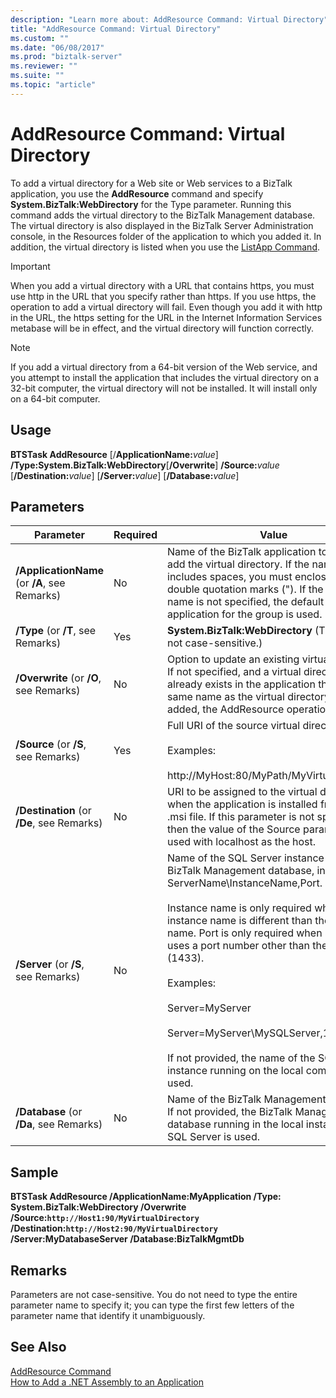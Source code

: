 ```yaml
---
description: "Learn more about: AddResource Command: Virtual Directory"
title: "AddResource Command: Virtual Directory"
ms.custom: ""
ms.date: "06/08/2017"
ms.prod: "biztalk-server"
ms.reviewer: ""
ms.suite: ""
ms.topic: "article"
---
```

# AddResource Command: Virtual Directory
To add a virtual directory for a Web site or Web services to a BizTalk application, you use the **AddResource** command and specify **System.BizTalk:WebDirectory** for the Type parameter. Running this command adds the virtual directory to the BizTalk Management database. The virtual directory is also displayed in the BizTalk Server Administration console, in the Resources folder of the application to which you added it. In addition, the virtual directory is listed when you use the [ListApp Command](../core/listapp-command.md).  
  
> [!IMPORTANT]
>  When you add a virtual directory with a URL that contains https, you must use http in the URL that you specify rather than https. If you use https, the operation to add a virtual directory will fail. Even though you add it with http in the URL, the https setting for the URL in the Internet Information Services metabase will be in effect, and the virtual directory will function correctly.  
  
> [!NOTE]
>  If you add a virtual directory from a 64-bit version of the Web service, and you attempt to install the application that includes the virtual directory on a 32-bit computer, the virtual directory will not be installed. It will  install only on a 64-bit computer.  
  
## Usage  
 **BTSTask AddResource** [/**ApplicationName:**<em>value</em>] **/Type:System.BizTalk:WebDirectory**[**/Overwrite**] **/Source:**<em>value</em> [**/Destination:**<em>value</em>] [**/Server:**<em>value</em>] [**/Database:**<em>value</em>]  
  
## Parameters  
  
|                   Parameter                   | Required |                                                                                                                                                                                                                                                         Value                                                                                                                                                                                                                                                          |
|-----------------------------------------------|----------|------------------------------------------------------------------------------------------------------------------------------------------------------------------------------------------------------------------------------------------------------------------------------------------------------------------------------------------------------------------------------------------------------------------------------------------------------------------------------------------------------------------------|
| **/ApplicationName** (or **/A**, see Remarks) |    No    |                                                                                                                                Name of the BizTalk application to which to add the virtual directory. If the name includes spaces, you must enclose it in double quotation marks ("). If the application name is not specified, the default BizTalk application for the group is used.                                                                                                                                 |
|      **/Type** (or **/T**, see Remarks)       |   Yes    |                                                                                                                                                                                                                          **System.BizTalk:WebDirectory** (This value is not case-sensitive.)                                                                                                                                                                                                                           |
|    **/Overwrite** (or **/O**, see Remarks)    |    No    |                                                                                                                                               Option to update an existing virtual directory. If not specified, and a virtual directory already exists in the application that has the same name as the virtual directory being added, the AddResource operation fails.                                                                                                                                                |
|     **/Source** (or **/S**, see Remarks)      |   Yes    |                                                                                                                                                                                                 Full URI of the source virtual directory.<br /><br /> Examples:<br /><br /> http://MyHost:80/MyPath/MyVirtualDirectory                                                                                                                                                                                                 |
|  **/Destination** (or **/De**, see Remarks)   |    No    |                                                                                                                                                    URI to be assigned to the virtual directory when the application is installed from the .msi file. If this parameter is not specified, then the value of the Source parameter is used with localhost as the host.                                                                                                                                                    |
|     **/Server** (or **/S**, see Remarks)      |    No    | Name of the SQL Server instance hosting the BizTalk Management database, in the form ServerName\InstanceName,Port.<br /><br /> Instance name is only required when the instance name is different than the server name. Port is only required when SQL Server uses a port number other than the default (1433).<br /><br /> Examples:<br /><br /> Server=MyServer<br /><br /> Server=MyServer\MySQLServer,1533<br /><br /> If not provided, the name of the SQL Server instance running on the local computer is used. |
|    **/Database** (or **/Da**, see Remarks)    |    No    |                                                                                                                                                                                     Name of the BizTalk Management database. If not provided, the BizTalk Management database running in the local instance of SQL Server is used.                                                                                                                                                                                     |
  
## Sample  
 **BTSTask AddResource /ApplicationName:MyApplication /Type: System.BizTalk:WebDirectory /Overwrite /Source:`http://Host1:90/MyVirtualDirectory` /Destination:`http://Host2:90/MyVirtualDirectory` /Server:MyDatabaseServer /Database:BizTalkMgmtDb**  
  
## Remarks  
 Parameters are not case-sensitive. You do not need to type the entire parameter name to specify it; you can type the first few letters of the parameter name that identify it unambiguously.  
  
## See Also  
 [AddResource Command](../core/addresource-command.md)   
 [How to Add a .NET Assembly to an Application](../core/how-to-add-a-net-assembly-to-an-application.md)
